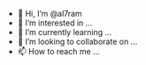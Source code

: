 - 👋 Hi, I’m @al7ram
- 👀 I’m interested in ...
- 🌱 I’m currently learning ...
- 💞️ I’m looking to collaborate on ...
- 📫 How to reach me ...

<!---
al7ram/al7ram is a ✨ special ✨ repository because its `README.md` (this file) appears on your GitHub profile.
You can click the Preview link to take a look at your changes.
--->
